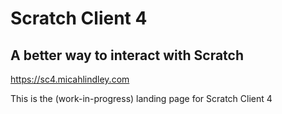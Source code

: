 # Scratch Client 4
## A better way to interact with Scratch
https://sc4.micahlindley.com

This is the (work-in-progress) landing page for Scratch Client 4
